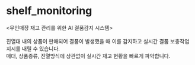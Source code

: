 # shelf_monitoring

<무인매장 재고 관리를 위한 AI 결품감지 시스템> <br/>  <br/>
진열대 내의 상품이 판매되어 결품이 발생했을 때 이를 감지하고 실시간 결품 보충작업 지시를 내릴 수 있습니다. <br/>
매대, 상품종류, 진열방식에 상관없이 실시간 재고 현황을 빠르게 파악합니다. <br/>
